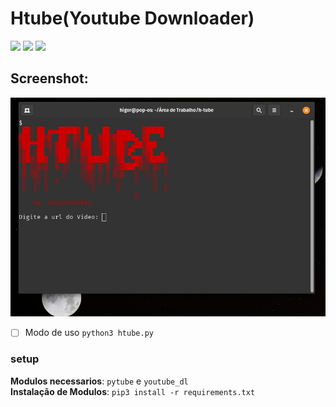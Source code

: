 # Htube(Youtube Downloader)
<img src="https://img.shields.io/badge/-Linux-white?style=for-the-badge&logo=Linux&logoColor=red"> <img src="https://img.shields.io/badge/-Python-white?style=for-the-badge&logo=python&logoColor=red"> <img src="https://img.shields.io/badge/-Terminal-white?style=for-the-badge&logo=GNU%20Bash&logoColor=red">

## Screenshot:
![imagem](/.screenshot/screenshot.png)


- [ ] Modo de uso ```python3 htube.py```

### setup
<b>Modulos necessarios</b>: ```pytube``` e ```youtube_dl```<br>
<b>Instalação de Modulos</b>: ```pip3 install -r requirements.txt```<br>